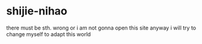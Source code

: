 # shijie-nihao
there must be sth. wrong or i am not gonna open this site
anyway i will try to change myself to adapt this world
